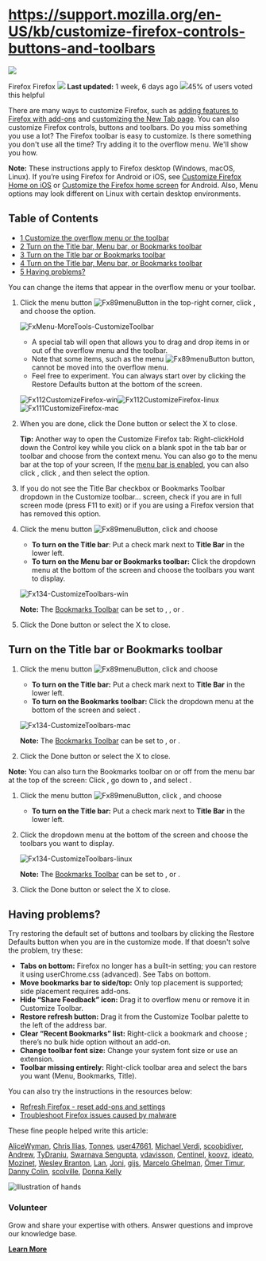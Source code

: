 # https://support.mozilla.org/en-US/kb/customize-firefox-controls-buttons-and-toolbars

[![](https://assets-prod.sumo.prod.webservices.mozgcp.net/media/uploads/products/2020-04-14-08-36-13-8dda6f.png)](https://support.mozilla.org/en-US/products/firefox "Firefox")

Firefox Firefox ![](https://assets-prod.sumo.prod.webservices.mozgcp.net/static/pencil.e33c563f24c4f989.svg) **Last updated:** 1 week, 6 days ago ![](https://assets-prod.sumo.prod.webservices.mozgcp.net/static/thumbs-up.2cbd5d41625a84a7.svg)45% of users voted this helpful

There are many ways to customize Firefox, such as [adding features to Firefox with add-ons](https://support.mozilla.org/en-US/kb/find-and-install-add-ons-add-features-to-firefox) and [customizing the New Tab page](https://support.mozilla.org/en-US/kb/customize-items-on-firefox-new-tab-page). You can also customize Firefox controls, buttons and toolbars. Do you miss something you use a lot? The Firefox toolbar is easy to customize. Is there something you don't use all the time? Try adding it to the overflow menu. We'll show you how.

**Note:** These instructions apply to Firefox desktop (Windows, macOS, Linux). If you’re using Firefox for Android or iOS, see [Customize Firefox Home on iOS](https://support.mozilla.org/en-US/kb/customize-firefox-home-ios) or [Customize the Firefox home screen](https://support.mozilla.org/en-US/kb/customize-firefox-home-screen) for Android. Also, Menu options may look different on Linux with certain desktop environments.

## Table of Contents

*   [1 Customize the overflow menu or the toolbar](#w_customize-the-overflow-menu-or-the-toolbar)
*   [2 Turn on the Title bar, Menu bar, or Bookmarks toolbar](#w_turn-on-the-title-bar-menu-bar-or-bookmarks-toolbar)
*   [3 Turn on the Title bar or Bookmarks toolbar](#w_turn-on-the-title-bar-or-bookmarks-toolbar)
*   [4 Turn on the Title bar, Menu bar, or Bookmarks toolbar](#w_turn-on-the-title-bar-menu-bar-or-bookmarks-toolbar_2)
*   [5 Having problems?](#w_having-problems)

You can change the items that appear in the overflow menu or your toolbar.

1.  Click the menu button ![Fx89menuButton](https://assets-prod.sumo.prod.webservices.mozgcp.net/media/uploads/gallery/images/2021-05-15-11-18-38-e5b736.png) in the top-right corner, click , and choose the option.
    
    ![FxMenu-MoreTools-CustomizeToolbar](https://assets-prod.sumo.prod.webservices.mozgcp.net/media/uploads/gallery/images/2024-01-23-15-12-24-a9757b.png)
    
    *   A special tab will open that allows you to drag and drop items in or out of the overflow menu and the toolbar.
    *   Note that some items, such as the menu ![Fx89menuButton](https://assets-prod.sumo.prod.webservices.mozgcp.net/media/uploads/gallery/images/2021-05-15-11-18-38-e5b736.png) button, cannot be moved into the overflow menu.
    *   Feel free to experiment. You can always start over by clicking the Restore Defaults button at the bottom of the screen.
    
    ![Fx112CustomizeFirefox-win](https://assets-prod.sumo.prod.webservices.mozgcp.net/media/uploads/gallery/images/2023-04-17-08-58-44-3d350c.png)![Fx112CustomizeFirefox-linux](https://assets-prod.sumo.prod.webservices.mozgcp.net/media/uploads/gallery/images/2023-04-17-17-28-12-b90c15.png)![Fx111CustomizeFirefox-mac](https://assets-prod.sumo.prod.webservices.mozgcp.net/media/uploads/gallery/images/2023-04-17-08-46-59-8b3b55.png)
    
2.  When you are done, click the Done button or select the X to close.
    
    **Tip:** Another way to open the Customize Firefox tab: Right-clickHold down the Control key while you click on a blank spot in the tab bar or toolbar and choose from the context menu. You can also go to the menu bar at the top of your screen, If the [menu bar is enabled](https://support.mozilla.org/en-US/kb/restore-menu-bar-firefox), you can also click , click , and then select the option.
    
3.  If you do not see the Title Bar checkbox or Bookmarks Toolbar dropdown in the Customize toolbar… screen, check if you are in full screen mode (press F11 to exit) or if you are using a Firefox version that has removed this option.

1.  Click the menu button ![Fx89menuButton](https://assets-prod.sumo.prod.webservices.mozgcp.net/media/uploads/gallery/images/2021-05-15-11-18-38-e5b736.png), click and choose
    
    *   **To turn on the Title bar**: Put a check mark next to **Title Bar** in the lower left.
    *   **To turn on the Menu bar or Bookmarks toolbar:** Click the dropdown menu at the bottom of the screen and choose the toolbars you want to display.
    
    ![Fx134-CustomizeToolbars-win](https://assets-prod.sumo.prod.webservices.mozgcp.net/media/uploads/gallery/images/2025-01-08-04-14-56-ae82b0.png)
    
    **Note:** The [Bookmarks Toolbar](https://support.mozilla.org/en-US/kb/bookmarks-toolbar-display-favorite-websites) can be set to , , or .
    
2.  Click the Done button or select the X to close.

## Turn on the Title bar or Bookmarks toolbar

1.  Click the menu button ![Fx89menuButton](https://assets-prod.sumo.prod.webservices.mozgcp.net/media/uploads/gallery/images/2021-05-15-11-18-38-e5b736.png), click and choose
    
    *   **To turn on the Title bar:** Put a check mark next to **Title Bar** in the lower left.
    *   **To turn on the Bookmarks toolbar:** Click the dropdown menu at the bottom of the screen and select .
    
    ![Fx134-CustomizeToolbars-mac](https://assets-prod.sumo.prod.webservices.mozgcp.net/media/uploads/gallery/images/2025-01-08-04-13-28-a6bbc4.png)
    
    **Note:** The [Bookmarks Toolbar](https://support.mozilla.org/en-US/kb/bookmarks-toolbar-display-favorite-websites) can be set to , or .
    
2.  Click the Done button or select the X to close.

**Note:** You can also turn the Bookmarks toolbar on or off from the menu bar at the top of the screen: Click , go down to , and select .

1.  Click the menu button ![Fx89menuButton](https://assets-prod.sumo.prod.webservices.mozgcp.net/media/uploads/gallery/images/2021-05-15-11-18-38-e5b736.png), click , and choose
    *   **To turn on the Title bar:** Put a check mark next to **Title Bar** in the lower left.
2.  Click the dropdown menu at the bottom of the screen and choose the toolbars you want to display.
    
    ![Fx134-CustomizeToolbars-linux](https://assets-prod.sumo.prod.webservices.mozgcp.net/media/uploads/gallery/images/2025-01-08-04-10-29-fa2110.png)
    
    **Note:** The [Bookmarks Toolbar](https://support.mozilla.org/en-US/kb/bookmarks-toolbar-display-favorite-websites) can be set to , or .
    
3.  Click the Done button or select the X to close.

## Having problems?

Try restoring the default set of buttons and toolbars by clicking the Restore Defaults button when you are in the customize mode. If that doesn't solve the problem, try these:

*   **Tabs on bottom:** Firefox no longer has a built-in setting; you can restore it using userChrome.css (advanced). See Tabs on bottom.
*   **Move bookmarks bar to side/top:** Only top placement is supported; side placement requires add-ons.
*   **Hide “Share Feedback” icon:** Drag it to overflow menu or remove it in Customize Toolbar.
*   **Restore refresh button:** Drag it from the Customize Toolbar palette to the left of the address bar.
*   **Clear “Recent Bookmarks” list:** Right-click a bookmark and choose ; there’s no bulk hide option without an add-on.
*   **Change toolbar font size:** Change your system font size or use an extension.
*   **Toolbar missing entirely:** Right-click toolbar area and select the bars you want (Menu, Bookmarks, Title).

You can also try the instructions in the resources below:

*   [Refresh Firefox - reset add-ons and settings](https://support.mozilla.org/en-US/kb/refresh-firefox-reset-add-ons-and-settings)
*   [Troubleshoot Firefox issues caused by malware](https://support.mozilla.org/en-US/kb/troubleshoot-firefox-issues-caused-malware)

These fine people helped write this article:

[AliceWyman](https://support.mozilla.org/en-US/user/AliceWyman/), [Chris Ilias](https://support.mozilla.org/en-US/user/Chris_Ilias/), [Tonnes](https://support.mozilla.org/en-US/user/Tonnes/), [user47661](https://support.mozilla.org/en-US/user/user47661/), [Michael Verdi](https://support.mozilla.org/en-US/user/Verdi/), [scoobidiver](https://support.mozilla.org/en-US/user/scoobidiver/), [Andrew](https://support.mozilla.org/en-US/user/feer56/), [TyDraniu](https://support.mozilla.org/en-US/user/TyDraniu/), [Swarnava Sengupta](https://support.mozilla.org/en-US/user/Swarnava/), [vdavisson](https://support.mozilla.org/en-US/user/vdavisson/), [Centinel](https://support.mozilla.org/en-US/user/Centinel/), [koovz](https://support.mozilla.org/en-US/user/koovz/), [ideato](https://support.mozilla.org/en-US/user/ideato/), [Mozinet](https://support.mozilla.org/en-US/user/Mozinet/), [Wesley Branton](https://support.mozilla.org/en-US/user/ComputerWhiz/), [Lan](https://support.mozilla.org/en-US/user/upwinxp/), [Joni](https://support.mozilla.org/en-US/user/heyjoni/), [gijs](https://support.mozilla.org/en-US/user/gijs/), [Marcelo Ghelman](https://support.mozilla.org/en-US/user/marcelo.ghelman/), [Ömer Timur](https://support.mozilla.org/en-US/user/OmTi/), [Danny Colin](https://support.mozilla.org/en-US/user/dannycolin/), [scolville](https://support.mozilla.org/en-US/user/scolville/), [Donna Kelly](https://support.mozilla.org/en-US/user/dkelly2/)

![Illustration of hands](https://assets-prod.sumo.prod.webservices.mozgcp.net/static/volunteer.a3be8d331849774b.png)

### Volunteer

Grow and share your expertise with others. Answer questions and improve our knowledge base.

**[Learn More](https://support.mozilla.org/en-US/contribute)**